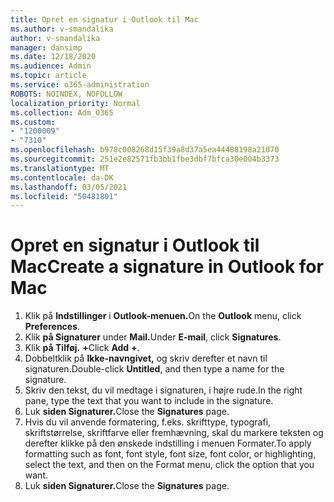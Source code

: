 ```yaml
---
title: Opret en signatur i Outlook til Mac
ms.author: v-smandalika
author: v-smandalika
manager: dansimp
ms.date: 12/18/2020
ms.audience: Admin
ms.topic: article
ms.service: o365-administration
ROBOTS: NOINDEX, NOFOLLOW
localization_priority: Normal
ms.collection: Adm_O365
ms.custom:
- "1200009"
- "7310"
ms.openlocfilehash: b970c008268d15f39a8d37a5ea44488198a21070
ms.sourcegitcommit: 251e2e82571fb3bb1fbe3dbf7bfca30e004b3373
ms.translationtype: MT
ms.contentlocale: da-DK
ms.lasthandoff: 03/05/2021
ms.locfileid: "50481801"
---
```

# <a name="create-a-signature-in-outlook-for-mac"></a><span data-ttu-id="f2148-102">Opret en signatur i Outlook til Mac</span><span class="sxs-lookup"><span data-stu-id="f2148-102">Create a signature in Outlook for Mac</span></span>

1.  <span data-ttu-id="f2148-103">Klik på **Indstillinger** i **Outlook-menuen.**</span><span class="sxs-lookup"><span data-stu-id="f2148-103">On the **Outlook** menu, click **Preferences**.</span></span>
2.  <span data-ttu-id="f2148-104">Klik **på Signaturer** under **Mail.**</span><span class="sxs-lookup"><span data-stu-id="f2148-104">Under **E-mail**, click **Signatures**.</span></span>
3.  <span data-ttu-id="f2148-105">Klik **på Tilføj.** **+**</span><span class="sxs-lookup"><span data-stu-id="f2148-105">Click **Add** **+**.</span></span>
4.  <span data-ttu-id="f2148-106">Dobbeltklik på **Ikke-navngivet,** og skriv derefter et navn til signaturen.</span><span class="sxs-lookup"><span data-stu-id="f2148-106">Double-click **Untitled**, and then type a name for the signature.</span></span>
5.  <span data-ttu-id="f2148-107">Skriv den tekst, du vil medtage i signaturen, i højre rude.</span><span class="sxs-lookup"><span data-stu-id="f2148-107">In the right pane, type the text that you want to include in the signature.</span></span>
6.  <span data-ttu-id="f2148-108">Luk **siden Signaturer.**</span><span class="sxs-lookup"><span data-stu-id="f2148-108">Close the **Signatures** page.</span></span>
7.  <span data-ttu-id="f2148-109">Hvis du vil anvende formatering, f.eks. skrifttype, typografi, skriftstørrelse, skriftfarve eller fremhævning, skal du markere teksten og derefter klikke på den ønskede indstilling i menuen Formater.</span><span class="sxs-lookup"><span data-stu-id="f2148-109">To apply formatting such as font, font style, font size, font color, or highlighting, select the text, and then on the Format menu, click the option that you want.</span></span>
8.  <span data-ttu-id="f2148-110">Luk **siden Signaturer.**</span><span class="sxs-lookup"><span data-stu-id="f2148-110">Close the **Signatures** page.</span></span>
